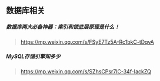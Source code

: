 ## 数据库相关
##### 数据库两大必备神器：索引和锁底层原理是什么！
>https://mp.weixin.qq.com/s/FSyE7Tz5A-Rc1bkC-tDqvA
##### MySQL存储引擎知多少
>https://mp.weixin.qq.com/s/SZhsCPsr7lC-34f-IackZQ
